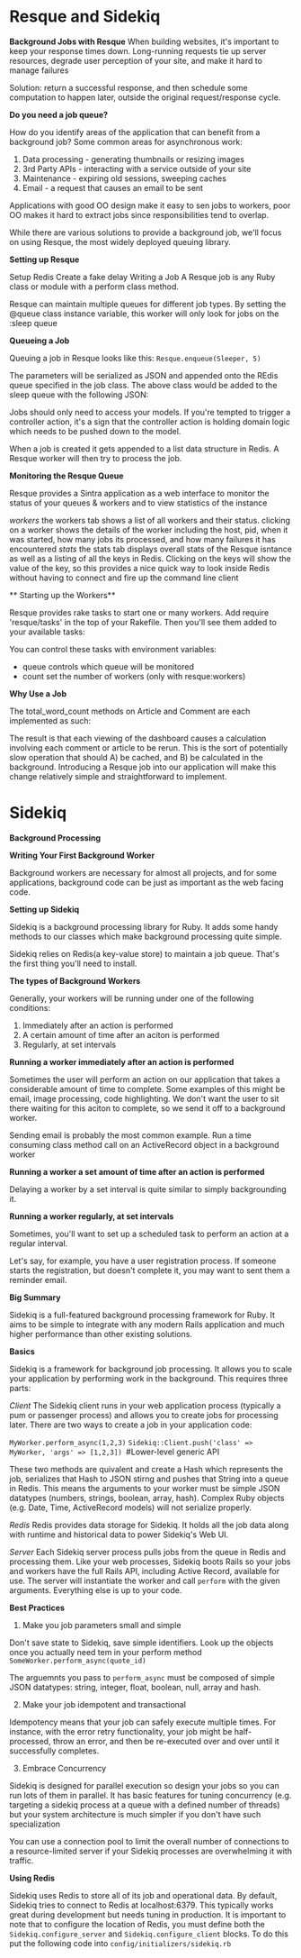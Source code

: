 # Resque and Sidekiq

**Background Jobs with Resque**
When building websites, it's important to keep your response times down. Long-running requests tie up server resources, degrade user perception of your site, and make it hard to manage failures

Solution: return a successful response, and then schedule some computation to happen later, outside the original request/response cycle. 

**Do you need a job queue?**

How do you identify areas of the application that can benefit from a background job? Some common areas for asynchronous work:

  1. Data processing - generating thumbnails or resizing images
  2. 3rd Party APIs - interacting with a service outside of your site
  3. Maintenance - expiring old sessions, sweeping caches
  4. Email - a request that causes an email to be sent

Applications with good OO design make it easy to sen jobs to workers, poor OO makes it hard to extract jobs since responsibilities tend to overlap.

While there are various solutions to provide a background job, we'll focus on using Resque, the most widely deployed queuing library. 

**Setting up Resque**

Setup Redis
Create a fake delay
Writing a Job
A Resque job is any Ruby class or module with a perform class method. 

Resque can maintain multiple queues for different job types. By setting the @queue class instance variable, this worker will only look for jobs on the :sleep queue

**Queueing a Job**

Queuing a job in Resque looks like this: 
  `Resque.enqueue(Sleeper, 5)`

The parameters will be serialized as JSON and appended onto the REdis queue specified in the job class. The above class would be added to the sleep queue with the following JSON:

Jobs should only need to access your models. If you're tempted to trigger a controller action, it's a sign that the controller action is holding domain logic which needs to be pushed down to the model.

When a job is created it gets appended to a list data structure in Redis. A Resque worker will then try to process the job. 

**Monitoring the Resque Queue**

Resque provides a Sintra application as a web interface to monitor the status of your queues & workers and to view statistics of the instance

  *workers*
  the workers tab shows a list of all workers and their status. clicking on a worker shows the details of the worker including the host, pid, when it was started, how many jobs its processed, and how many failures it has encountered
  *stats*
  the stats tab displays overall stats of the Resque isntance as well as a listing of all the keys in Redis. Clicking on the keys will show the value of the key, so this provides a nice quick way to look inside Redis without having to connect and fire up the command line client

** Starting up the Workers**

Resque provides rake tasks to start one or many workers. Add require 'resque/tasks' in the top of your Rakefile. Then you'll see them added to your available tasks:

You can control these tasks with environment variables:
  - queue controls which queue will be monitored
  - count set the number of workers (only with resque:workers)

**Why Use a Job**

The total_word_count methods on Article and Comment are each implemented as such:

The result is that each viewing of the dashboard causes a calculation involving each comment or article to be rerun. This is the sort of potentially slow operation that should A) be cached, and B) be calculated in the background. Introducing a Resque job into our application will make this change relatively simple and straightforward to implement. 

# Sidekiq

**Background Processing**

**Writing Your First Background Worker**

Background workers are necessary for almost all projects, and for some applications, background code can be just as important as the web facing code. 

**Setting up Sidekiq**

Sidekiq is a background processing library for Ruby. It adds some handy methods to our classes which make background processing quite simple.

Sidekiq relies on Redis(a key-value store) to maintain a job queue. That's the first thing you'll need to install.

**The types of Background Workers**

Generally, your workers will be running under one of the following conditions:
  1. Immediately after an action is performed
  2. A certain amount of time after an aciton is performed
  3. Regularly, at set intervals

**Running a worker immediately after an action is performed**

Sometimes the user will perform an action on our application that takes a considerable amount of time to complete. Some examples of this might be email, image processing, code highlighting. We don't want the user to sit there waiting for this aciton to complete, so we send it off to a background worker. 

Sending email is probably the most common example. 
Run a time consuming class method call on an ActiveRecord object in a background worker

**Running a worker a set amount of time after an action is performed**

Delaying a worker by a set interval is quite similar to simply backgrounding it. 

**Running a worker regularly, at set intervals**

Sometimes, you'll want to set up a scheduled task to perform an action at a regular interval.

Let's say, for example, you have a user registration process. If someone starts the registration, but doesn't complete it, you may want to sent them a reminder email. 

**Big Summary**

Sidekiq is a full-featured background processing framework for Ruby. It aims to be simple to integrate with any modern Rails application and much higher performance than other existing solutions.

**Basics**

Sidekiq is a framework for background job processing. It allows you to scale your application by performing work in the background. This requires three parts:

  *Client*
  The Sidekiq client runs in your web application process (typically a pum or passenger process) and allows you to create jobs for processing later. There are two ways to create a job in your application code: 

  `MyWorker.perform_async(1,2,3)`
  `Sidekiq::Client.push('class' => MyWorker, 'args' => [1,2,3]) `#Lower-level generic API

  These two methods are quivalent and create a Hash which represents the job, serializes that Hash to JSON stirng and pushes that String into a queue in Redis. This means the arguments to your worker must be simple JSON datatypes (numbers, strings, boolean, array, hash). Complex Ruby objects (e.g. Date, Time, ActiveRecord models) will not serialize properly.

  *Redis*
  Redis provides data storage for Sidekiq. It holds all the job data along with runtime and historical data to power Sidekiq's Web UI.

  *Server*
  Each Sidekiq server process pulls jobs from the queue in Redis and processing them. Like your web processes, Sidekiq boots Rails so your jobs and workers have the full Rails API, including Active Record, available for use. The server will instantiate the worker and call `perform` with the given arguments. Everything else is up to your code. 

**Best Practices**

1. Make you job parameters small and simple

Don't save state to Sidekiq, save simple identifiers. Look up the objects once you actually need tem in your perform method
`SomeWorker.perform_async(quote_id)`

The arguemnts you pass to `perform_async` must be composed of simple JSON datatypes: string, integer, float, boolean, null, array and hash. 

2. Make your job idempotent and transactional

Idempotency means that your job can safely execute multiple times. For instance, with the error retry functionality, your job might be half-processed, throw an error, and then be re-executed over and over until it successfully completes. 

3. Embrace Concurrency

Sidekiq is designed for parallel execution so design your jobs so you can run lots of them in parallel. It has basic features for tuning concurrency (e.g. targeting a sidekiq process at a queue with a defined number of threads) but your system architecture is much simpler if you don't have such specialization

You can use a connection pool to limit the overall number of connections to a resource-limited server if your Sidekiq processes are overwhelming it with traffic.

**Using Redis**

Sidekiq uses Redis to store all of its job and operational data. By default, Sidekiq tries to connect to Redis at localhost:6379. This typically works great during development but needs tuning in production. It is important to note that to configure the location of Redis, you must define both the `Sidekiq.configure_server` and `Sidekiq.configure_client` blocks. To do this put the following code into `config/initializers/sidekiq.rb`








